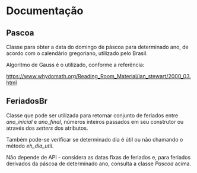 # Documentação

## Pascoa
Classe para obter a data do domingo de páscoa para determinado ano, de acordo com o calendário gregoriano, utilizado pelo Brasil.

Algoritmo de Gauss é o utilizado, conforme a referência:

https://www.whydomath.org/Reading_Room_Material/ian_stewart/2000_03.html

## FeriadosBr

Classe que pode ser utilizada para retornar conjunto de feriados entre *ano_inicial* e *ano_final*, números inteiros 
passados em seu construtor ou através dos *setters* dos atributos.

Também pode-se verificar se determinado dia é útil ou não chamando o método *eh_dia_util*.

Não depende de API - considera as datas fixas de feriados e, para feriados derivados da páscoa de determinado ano, consulta a classe *Pascoa* acima.


